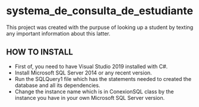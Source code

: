# systema_de_consulta_de_estudiante
This project was created with the purpuse of looking up a student by texting any important information about this latter.

## HOW TO INSTALL
* First of, you need to have Visual Studio 2019 installed with C#.
* Install Microsoft SQL Server 2014 or any recent version.
* Run the SQLQuery1 file which has the statements needed to created the database and all its dependencies.
* Change the instance name which is in ConexionSQL class by the instance you have in your own Microsoft SQL Server version.
